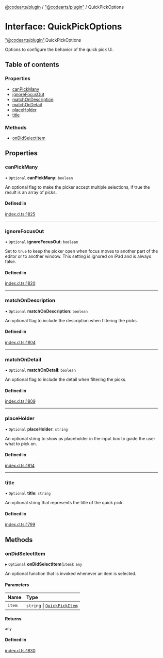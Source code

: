 [@codearts/plugin](../README.md) / ["@codearts/plugin"](../modules/_codearts_plugin_.md) / QuickPickOptions

# Interface: QuickPickOptions

["@codearts/plugin"](../modules/_codearts_plugin_.md).QuickPickOptions

Options to configure the behavior of the quick pick UI.

## Table of contents

### Properties

- [canPickMany](codearts_plugin_.QuickPickOptions.md#canpickmany)
- [ignoreFocusOut](codearts_plugin_.QuickPickOptions.md#ignorefocusout)
- [matchOnDescription](codearts_plugin_.QuickPickOptions.md#matchondescription)
- [matchOnDetail](codearts_plugin_.QuickPickOptions.md#matchondetail)
- [placeHolder](codearts_plugin_.QuickPickOptions.md#placeholder)
- [title](codearts_plugin_.QuickPickOptions.md#title)

### Methods

- [onDidSelectItem](codearts_plugin_.QuickPickOptions.md#ondidselectitem)

## Properties

### canPickMany

• `Optional` **canPickMany**: `boolean`

An optional flag to make the picker accept multiple selections, if true the result is an array of picks.

#### Defined in

[index.d.ts:1825](https://github.com/huaweicloud/cloudide-plugin-api/blob/4d28848/index.d.ts#L1825)

___

### ignoreFocusOut

• `Optional` **ignoreFocusOut**: `boolean`

Set to `true` to keep the picker open when focus moves to another part of the editor or to another window.
This setting is ignored on iPad and is always false.

#### Defined in

[index.d.ts:1820](https://github.com/huaweicloud/cloudide-plugin-api/blob/4d28848/index.d.ts#L1820)

___

### matchOnDescription

• `Optional` **matchOnDescription**: `boolean`

An optional flag to include the description when filtering the picks.

#### Defined in

[index.d.ts:1804](https://github.com/huaweicloud/cloudide-plugin-api/blob/4d28848/index.d.ts#L1804)

___

### matchOnDetail

• `Optional` **matchOnDetail**: `boolean`

An optional flag to include the detail when filtering the picks.

#### Defined in

[index.d.ts:1809](https://github.com/huaweicloud/cloudide-plugin-api/blob/4d28848/index.d.ts#L1809)

___

### placeHolder

• `Optional` **placeHolder**: `string`

An optional string to show as placeholder in the input box to guide the user what to pick on.

#### Defined in

[index.d.ts:1814](https://github.com/huaweicloud/cloudide-plugin-api/blob/4d28848/index.d.ts#L1814)

___

### title

• `Optional` **title**: `string`

An optional string that represents the title of the quick pick.

#### Defined in

[index.d.ts:1799](https://github.com/huaweicloud/cloudide-plugin-api/blob/4d28848/index.d.ts#L1799)

## Methods

### onDidSelectItem

▸ `Optional` **onDidSelectItem**(`item`): `any`

An optional function that is invoked whenever an item is selected.

#### Parameters

| Name | Type |
| :------ | :------ |
| `item` | `string` \| [`QuickPickItem`](codearts_plugin_.QuickPickItem.md) |

#### Returns

`any`

#### Defined in

[index.d.ts:1830](https://github.com/huaweicloud/cloudide-plugin-api/blob/4d28848/index.d.ts#L1830)
